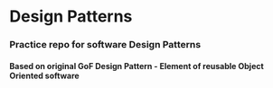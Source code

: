 # Design Patterns
### Practice repo for software Design Patterns
#### Based on original GoF Design Pattern - Element of reusable Object Oriented software


